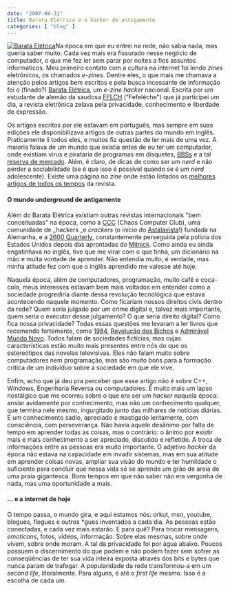 ```yaml
---
date: "2007-08-31"
title: Barata Elétrica e o hacker de antigamente
categories: [ "blog" ]
---
```

[![Barata Elétrica](http://i.imgur.com/uOExO6C.jpg)](http://www1.webng.com/curupira/)Na época em que eu entrei na rede, não sabia nada, mas queria saber muito. Cada vez mais era fissurado nesse negócio de computador, o que me fez ler sem parar por noites a fios assuntos informáticos. Meu primeiro contato com a cultura na internet foi lendo _zines_ eletrônicos, os chamados _e-zines_. Dentre eles, o que mais me chamava a atenção pelos artigos bem escritos e pela busca incessante de informação foi o (finado?) [Barata Elétrica](https://sites.google.com/site/barataeletricafanzine/), um _e-zine hacker_ nacional. Escrita por um estudante de alemão da saudosa [FFLCH](http://www.fflch.usp.br/) ("Fefeléche") que já participei um dia, a revista eletrônica zelava pela privacidade, conhecimento e liberdade de expressão.

Os artigos escritos por ele estavam em português, mas sempre em suas edições ele disponibilizava artigos de outras partes do mundo em inglês. Praticamente li todos eles, e muitos fiz questão de ler mais de uma vez. A maioria falava de um mundo que existia antes de eu ter um computador, onde existiam vírus e pirataria de programas em disquetes, [BBSs](http://pt.wikipedia.org/wiki/BBS) e a tal [reserva de mercado](http://pt.wikipedia.org/wiki/Reserva_de_mercado). Além, é claro, de dicas de como ser um _nerd_ e não perder a sociabilidade (se é que isso é possível quando se é um _nerd_ adolescente). Existe uma página no _zine_ onde estão listados os [melhores artigos de todos os tempos](http://www1.webng.com/curupira/melhor.html) da revista.

#### O mundo underground de antigamente

Além do Barata Elétrica existiam outras revistas internacionais "bem conceituadas" na época, como a [CCC](http://www.ccc.de/index2.xml) (Chaos Computer Club), uma comunidade de _hackers _e _crackers_ (o início do [Astalavista](http://astalavista.box.sk)!) fundada na Alemanha, e a [2600 Quarterly](http://www.2600.com/), constantemente perseguida pela polícia dos Estados Unidos depois das aprontadas do [Mitnick](http://pt.wikipedia.org/wiki/Kevin_Mitnick). Como ainda eu ainda engatinhava no inglês, tive que me virar com o que tinha, um dicionário na mão e muita vontade de aprender. Não entendia muito, é verdade, mas minha atitude fez com que o inglês aprendido me valesse até hoje.

Naquela época, além de computadores, programação, muito café e coca-cola, meus interesses estavam bem mais voltados em entender como a sociedade progrediria diante dessa revolução tecnológica que estava acontecendo naquele momento. Como ficariam nossos direitos civis dentro da rede? Quem seria julgado por um crime digital e, talvez mais importante, quem seria o executor desse julgamento? O que seria direito digital? Como fica nossa privacidade? Todas essas questões me levaram a ler livros que recomendo fortemente, como [1984](http://compare.buscape.com.br/categoria?lkout=1&id=3482&kw=1984&site_origem=1293522), [Revolução dos Bichos](http://compare.buscape.com.br/categoria?lkout=1&id=3482&kw=Revolucao+dos+Bichos&site_origem=1293522) e [Admirável Mundo Novo](http://compare.buscape.com.br/categoria?lkout=1&id=3482&kw=Admiravel+Mundo+Novo&site_origem=1293522). Todos falam de sociedades fictícias, mas cujas características estão muito mais presentes entre nós do que os estereótipos das novelas televisivas. Eles não falam muito sobre computadores nem programação, mas são muito bons para a formação crítica de um indivíduo sobre a sociedade em que ele vive.

Enfim, acho que já deu pra perceber que esse artigo não é sobre C++, Windows, Engenharia Reversa ou computadores. É muito mais um lapso nostálgico que me ocorreu sobre o que era ser um _hacker_ naquela época: ansiar avidamente por conhecimento, mas não um conhecimento qualquer, que termina nele mesmo, ingurgitado junto das milhares de notícias diárias. É um conhecimento sadio, apreciado e mastigado lentamente, com consciência, com perseverança. Não havia aquele desânimo por falta de tempo em aprender todas as coisas, mas o contrário: o ânimo por existir mais e mais conhecimento a ser apreciado, discutido e refletido. A troca de informações entre as pessoas era muito importante. O adjetivo _hacker_ da época não estava na capacidade em invadir sistemas, mas em sua atitude em aprender coisas novas, ampliar sua visão do mundo e ter humildade o suficiente para concluir que nessa vida só se aprende um grão de areia de uma praia gigantesca. Bons tempos em que não saber não era vergonha de nada, mas uma oportunidade a mais.

#### ... e a internet de hoje

O tempo passa, o mundo gira, e aqui estamos nós: orkut, msn, youtube, blogues, flogues e outros *gues inventados a cada dia. As pessoas estão conectadas, e cada vez mais estarão. E para quê? Para trocar mensagens, _emoticons_, fotos, vídeos, informação. Sobre elas mesmas, sobre onde vivem, sobre onde moram. A tal da privacidade foi por água abaixo. Poucos possuem o discernimento do que podem e não podem fazer sem sofrer as conseqüências de ter sua vida inteira exposta através dos bits e bytes que nunca param de trafegar. A popularidade da rede transformou-a em um _second life_, literalmente. Para alguns, é até o _first life_ mesmo. Isso é a escolha de cada um.

